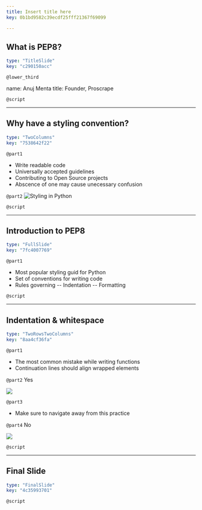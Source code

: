 ```yaml
---
title: Insert title here
key: 0b1bd9582c39ecdf25fff21367f69099

---
```

## What is PEP8?

```yaml
type: "TitleSlide"
key: "c290150acc"
```

`@lower_third`

name: Anuj Menta
title: Founder, Proscrape


`@script`



---
## Why have a styling convention?

```yaml
type: "TwoColumns"
key: "7538642f22"
```

`@part1`
- Write readable code
- Universally accepted guidelines
- Contributing to Open Source projects
- Abscence of one may cause unecessary confusion


`@part2`
![Styling in Python](https://static.thenounproject.com/png/1895611-200.png)


`@script`



---
## Introduction to PEP8

```yaml
type: "FullSlide"
key: "7fc4007769"
```

`@part1`
- Most popular styling guid for Python
- Set of conventions for writing code
- Rules governing 
-- Indentation
-- Formatting


`@script`



---
## Indentation & whitespace

```yaml
type: "TwoRowsTwoColumns"
key: "8aa4cf36fa"
```

`@part1`
- The most common mistake while writing functions
- Continuation lines should align wrapped elements


`@part2`
Yes

![](https://assets.datacamp.com/production/repositories/4186/datasets/8d1d2b22e269f4566d5a3241987e0dae5365dae2/Yes.png)


`@part3`
- Make sure to navigate away from this practice


`@part4`
No

![](https://assets.datacamp.com/production/repositories/4186/datasets/bb9e353c8161a2c22dc878d17e1e47e5f06f7291/Screenshot%202018-12-03%20at%206.11.53%20PM.png)


`@script`



---
## Final Slide

```yaml
type: "FinalSlide"
key: "4c35993701"
```

`@script`


